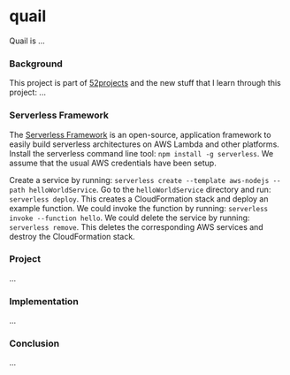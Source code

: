 # quail

Quail is ...

### Background

This project is part of [52projects](https://donny.github.io/52projects/) and the new stuff that I learn through this project: ...

### Serverless Framework

The [Serverless Framework](https://serverless.com) is an open-source, application framework to easily build serverless architectures on AWS Lambda and other platforms. Install the serverless command line tool: `npm install -g serverless`. We assume that the usual AWS credentials have been setup.

Create a service by running: `serverless create --template aws-nodejs --path helloWorldService`. Go to the `helloWorldService` directory and run: `serverless deploy`. This creates a CloudFormation stack and deploy an example function. We could invoke the function by running: `serverless invoke --function hello`. We could delete the service by running: `serverless remove`. This deletes the corresponding AWS services and destroy the CloudFormation stack.

### Project

...

### Implementation

...

### Conclusion

...
